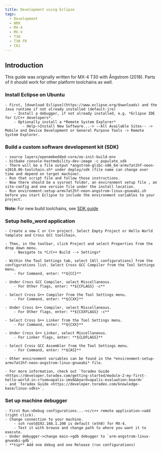 ```yaml
---
title: Development using Eclipse
tags:
  - Development
  - HMX
  - MX-4
  - MX-V
  - T30
  - T30 FR
  - C61
---
```


## Introduction

This guide was originally written for MX-4 T30 with Ångstrom (2018). Parts of it should work for other platform toolchains as well.

### Install Eclipse on Ubuntu

    - First, [download Eclipse](https://www.eclipse.org/downloads) and the Java runtime if not already installed (default-jre)
        - Install a debugger, if not already installed, e.g. *Eclipse IDE for C/C++ developers*.
        - Optionally install a *Remote System Explorer*
            - Help->Install New Software...-> --All Available Sites-- -> Mobile and Device Development or General Purpose Tools -> Remote System Explorer.

### Build a custom software development kit (SDK)

    - source layers/openembedded-core/oe-init-build-env
    - bitbake console-hostmobility-dev-image -c populate_sdk
    - There will be a file output *angstrom-glibc-x86_64-armv7at2hf-neon-v2018.06-toolchain.sh* under deploy/sdk (file name can change over time and depend on target machine).
    - Run that script file and follow those instructions.
    - Now there should be a sysroot folder, an environment setup file , an site-config and one version file under the install location.
    - Run environment-setup-armv7at2hf-neon-angstrom-linux-gnueabi.sh before you start Eclipse to include the environment variables to your project.

**Note:** For new build toolchains, see [SDK guide](sdk/sdk.md)

### Setup hello_word application


    - Create a new C or C++ project. Select Empty Project or Hello World template and Cross GCC toolchain.

    - Then, in the toolbar, click Project and select Properties from the drop down menu.
        - Navigate to *C/C++ Build --> Settings*

    - Within the Tool Settings tab, select [All configurations] from the configurations list. Select Cross GCC Compiler from the Tool Settings menu.
        - For Command, enter: **${CC}**

    - Under Cross GCC Compiler, select Miscellaneous.
        - For Other flags, enter: **${CFLAGS} -c**

    - Select Cross G++ Compiler from the Tool Settings menu.
        - For Command, enter: **${CXX}**

    - Under Cross G++ Compiler, select Miscellaneous.
        - For Other flags, enter: **${CXXFLAGS} -c**

    - Select Cross G++ Linker from the Tool Settings menu.
        - For Command, enter: **${CXX}**

    - Under Cross G++ Linker, select Miscellaneous.
        - For Linker flags, enter: **${LDFLAGS}**

    - Select Cross GCC Assembler from the Tool Settings menu.
        - For Command, enter: **${AS}**

    - Other environment variables can be found in the *environment-setup-armv7at2hf-neon-angstrom-linux-gnueabi* file.

    - For more information, check out `Toradex Guide <https://developer.toradex.com/getting-started/module-2-my-first-hello-world-in-c?som=apalis-imx6&board=apalis-evaluation-board>` 
    - and `Toradex Guide <https://developer.toradex.com/knowledge-base/linux-sdks>`.


### Set up machine debugger

    - First Run->Debug configurations...->c/c++ remote application->add (right click).
    - Change connection to your machine.
        - ssh root@192.168.1.200 is default (eth0) for MX-4.
        - Test it with browse and change path to where you want it to execute.
    - Under debugger->change main->gdb debugger to `arm-angstrom-linux-gnueabi-gdb`.
    - **tip** Add one debug and one Release (run configurations)

